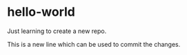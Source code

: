 # hello-world
Just learning to create a new repo.

This is a new line which can be used to commit the changes.
